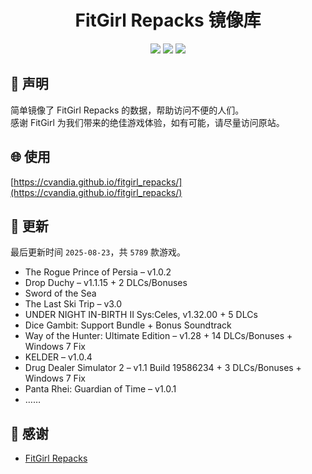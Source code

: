 ﻿<div align="center">

# FitGirl Repacks 镜像库

![](https://count.getloli.com/get/@fitgirl_repacks?theme=booru-lewd)
![](https://img.shields.io/badge/ci-passing-brightgreen.svg?logo=github) ![](https://img.shields.io/badge/license-MIT-brightgreen.svg)

</div>

## 📜 声明
简单镜像了 FitGirl Repacks 的数据，帮助访问不便的人们。  
感谢 FitGirl 为我们带来的绝佳游戏体验，如有可能，请尽量访问原站。

## 🌐 使用
[https://cvandia.github.io/fitgirl_repacks/](https://cvandia.github.io/fitgirl_repacks/)

## 🔄 更新
最后更新时间 `2025-08-23`，共 `5789` 款游戏。
- The Rogue Prince of Persia – v1.0.2
- Drop Duchy – v1.1.15 + 2 DLCs/Bonuses
- Sword of the Sea
- The Last Ski Trip – v3.0
- UNDER NIGHT IN-BIRTH II Sys:Celes, v1.32.00 + 5 DLCs
- Dice Gambit: Support Bundle + Bonus Soundtrack
- Way of the Hunter: Ultimate Edition – v1.28 + 14 DLCs/Bonuses + Windows 7 Fix
- KELDER – v1.0.4
- Drug Dealer Simulator 2 – v1.1 Build 19586234 + 3 DLCs/Bonuses + Windows 7 Fix
- Panta Rhei: Guardian of Time – v1.0.1
- ……

## 🙏 感谢
- [FitGirl Repacks](https://fitgirl-repacks.site/)
